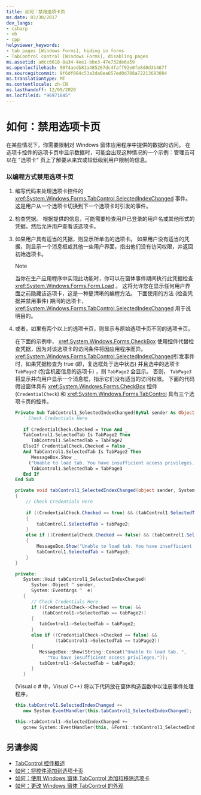 ```yaml
---
title: 如何：禁用选项卡页
ms.date: 03/30/2017
dev_langs:
- csharp
- vb
- cpp
helpviewer_keywords:
- tab pages [Windows Forms], hiding in forms
- TabControl control [Windows Forms], disabling pages
ms.assetid: adcc6618-8a34-4ee1-bbe3-47e732de6a59
ms.openlocfilehash: 9074aedb81a485267dc4faff92e0fe8d0d3b467f
ms.sourcegitcommit: 9f6df084c53a3da0ea657ed0d708a72213683084
ms.translationtype: MT
ms.contentlocale: zh-CN
ms.lasthandoff: 12/09/2020
ms.locfileid: "96971845"
---
```

# <a name="how-to-disable-tab-pages"></a>如何：禁用选项卡页
在某些情况下，你需要限制对 Windows 窗体应用程序中提供的数据的访问。 在选项卡控件的选项卡页中显示数据时，可能会出现这种情况的一个示例：管理员可以在 "选项卡" 页上了解要从来宾或较低级别用户限制的信息。  
  
### <a name="to-disable-tab-pages-programmatically"></a>以编程方式禁用选项卡页  
  
1. 编写代码来处理选项卡控件的 <xref:System.Windows.Forms.TabControl.SelectedIndexChanged> 事件。 这是用户从一个选项卡切换到下一个选项卡时引发的事件。  
  
2. 检查凭据。 根据提供的信息，可能需要检查用户已登录的用户名或其他形式的凭据，然后允许用户查看该选项卡。  
  
3. 如果用户具有适当的凭据，则显示所单击的选项卡。 如果用户没有适当的凭据，则显示一个消息框或其他一些用户界面，指出他们没有访问权限，并返回初始选项卡。  
  
    > [!NOTE]
    > 当你在生产应用程序中实现此功能时，你可以在窗体事件期间执行此凭据检查 <xref:System.Windows.Forms.Form.Load> 。 这将允许您在显示任何用户界面之前隐藏该选项卡，这是一种更清晰的编程方法。 下面使用的方法 (检查凭据并禁用事件) 期间的选项卡， <xref:System.Windows.Forms.TabControl.SelectedIndexChanged> 用于说明目的。  
  
4. 或者，如果有两个以上的选项卡页，则显示与原始选项卡页不同的选项卡页。  
  
     在下面的示例中， <xref:System.Windows.Forms.CheckBox> 使用控件代替检查凭据，因为对该选项卡的访问条件将因应用程序而异。 <xref:System.Windows.Forms.TabControl.SelectedIndexChanged>引发事件时，如果凭据检查为 true (即，复选框处于选中状态) 并且选中的选项卡 `TabPage2` (包含机密信息的选项卡) ，则 `TabPage2` 会显示。 否则， `TabPage3` 将显示并向用户显示一个消息框，指示它们没有适当的访问权限。 下面的代码假设窗体具有 <xref:System.Windows.Forms.CheckBox> 控件 (`CredentialCheck`) 和 <xref:System.Windows.Forms.TabControl> 具有三个选项卡页的控件。  
  
    ```vb  
    Private Sub TabControl1_SelectedIndexChanged(ByVal sender As Object, ByVal e As System.EventArgs) Handles TabControl1.SelectedIndexChanged  
       ' Check Credentials Here  
  
       If CredentialCheck.Checked = True And _
       TabControl1.SelectedTab Is TabPage2 Then  
          TabControl1.SelectedTab = TabPage2  
       ElseIf CredentialCheck.Checked = False _
       And TabControl1.SelectedTab Is TabPage2 Then  
          MessageBox.Show _
         ("Unable to load tab. You have insufficient access privileges.")  
          TabControl1.SelectedTab = TabPage3  
       End If  
    End Sub  
    ```  
  
    ```csharp  
    private void tabControl1_SelectedIndexChanged(object sender, System.EventArgs e)  
    {  
        // Check Credentials Here  
  
        if ((CredentialCheck.Checked == true) && (tabControl1.SelectedTab == tabPage2))
        {  
            tabControl1.SelectedTab = tabPage2;  
        }  
        else if ((CredentialCheck.Checked == false) && (tabControl1.SelectedTab == tabPage2))  
        {  
            MessageBox.Show("Unable to load tab. You have insufficient access privileges.");  
            tabControl1.SelectedTab = tabPage3;  
        }  
    }  
    ```  
  
    ```cpp  
    private:  
       System::Void tabControl1_SelectedIndexChanged(  
          System::Object ^ sender,  
          System::EventArgs ^  e)  
       {  
          // Check Credentials Here  
          if ((CredentialCheck->Checked == true) &&  
              (tabControl1->SelectedTab == tabPage2))  
          {  
             tabControl1->SelectedTab = tabPage2;  
          }  
          else if ((CredentialCheck->Checked == false) &&  
                   (tabControl1->SelectedTab == tabPage2))  
          {  
             MessageBox::Show(String::Concat("Unable to load tab. ",  
                "You have insufficient access privileges."));  
             tabControl1->SelectedTab = tabPage3;  
          }  
       }  
    ```  
  
      (Visual c # 中，Visual C++) 将以下代码放在窗体构造函数中以注册事件处理程序。  
  
    ```csharp  
    this.tabControl1.SelectedIndexChanged +=
       new System.EventHandler(this.tabControl1_SelectedIndexChanged);  
    ```  
  
    ```cpp  
    this->tabControl1->SelectedIndexChanged +=  
       gcnew System::EventHandler(this, &Form1::tabControl1_SelectedIndexChanged);  
    ```  
  
## <a name="see-also"></a>另请参阅

- [TabControl 控件概述](tabcontrol-control-overview-windows-forms.md)
- [如何：将控件添加到选项卡页](how-to-add-a-control-to-a-tab-page.md)
- [如何：使用 Windows 窗体 TabControl 添加和移除选项卡](how-to-add-and-remove-tabs-with-the-windows-forms-tabcontrol.md)
- [如何：更改 Windows 窗体 TabControl 的外观](how-to-change-the-appearance-of-the-windows-forms-tabcontrol.md)

